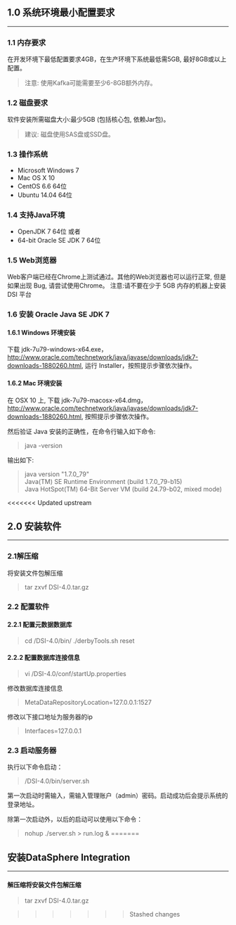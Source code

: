 ## 1.0 系统环境最小配置要求
----------------------------------------------

### 1.1 内存要求

在开发环境下最低配置要求4GB，在生产环境下系统最低需5GB, 最好8GB或以上配置。
> 注意: 使用Kafka可能需要至少6-8GB额外内存。 

### 1.2 磁盘要求

软件安装所需磁盘大小:最少5GB (包括核心包, 依赖Jar包)。
> 建议: 磁盘使用SAS盘或SSD盘。

### 1.3 操作系统

* Microsoft Windows 7 
* Mac OS X 10 
* CentOS 6.6 64位 
* Ubuntu 14.04 64位

### 1.4 支持Java环境

* OpenJDK 7 64位 或者
* 64-bit Oracle SE JDK 7 64位

### 1.5 Web浏览器

Web客户端已经在Chrome上测试通过。其他的Web浏览器也可以运行正常, 但是如果出现 Bug, 请尝试使用Chrome。
注意:请不要在少于 5GB 内存的机器上安装 DSI 平台

### 1.6 安装 Oracle Java SE JDK 7

#### 1.6.1 Windows 环境安装

下载 jdk-7u79-windows-x64.exe， http://www.oracle.com/technetwork/java/javase/downloads/jdk7-downloads-1880260.html, 运行 Installer，按照提示步骤依次操作。

#### 1.6.2 Mac 环境安装
在 OSX 10 上, 下载 jdk-7u79-macosx-x64.dmg， http://www.oracle.com/technetwork/java/javase/downloads/jdk7-downloads-1880260.html, 按照提示步骤依次操作。

然后验证 Java 安装的正确性，在命令行输入如下命令: </br>

> java -version </br>

输出如下: </br>

> java version "1.7.0_79" </br>
> Java(TM) SE Runtime Environment (build 1.7.0_79-b15) </br>
> Java HotSpot(TM) 64-Bit Server VM (build 24.79-b02, mixed mode) </br>


<<<<<<< Updated upstream
</p>
</p>

## 2.0 安装软件
----------------------------------------------
### 2.1解压缩

将安装文件包解压缩
> tar zxvf DSI-4.0.tar.gz

### 2.2 配置软件
#### 2.2.1 配置元数据数据库

> cd /DSI-4.0/bin/
> ./derbyTools.sh  reset

#### 2.2.2 配置数据库连接信息

> vi /DSI-4.0/conf/startUp.properties

修改数据库连接信息
> MetaDataRepositoryLocation=127.0.0.1\:1527

修改以下接口地址为服务器的ip
> Interfaces=127.0.0.1

### 2.3 启动服务器

执行以下命令启动：
> /DSI-4.0/bin/server.sh </br>

第一次启动时需输入，需输入管理账户（admin）密码。启动成功后会提示系统的登录地址。

除第一次启动外，以后的启动可以使用以下命令：
> nohup ./server.sh > run.log &
=======
## 安装DataSphere Integration
----------------------------------------------
#### 解压缩将安装文件包解压缩

> tar zxvf DSI-4.0.tar.gz





>>>>>>> Stashed changes






